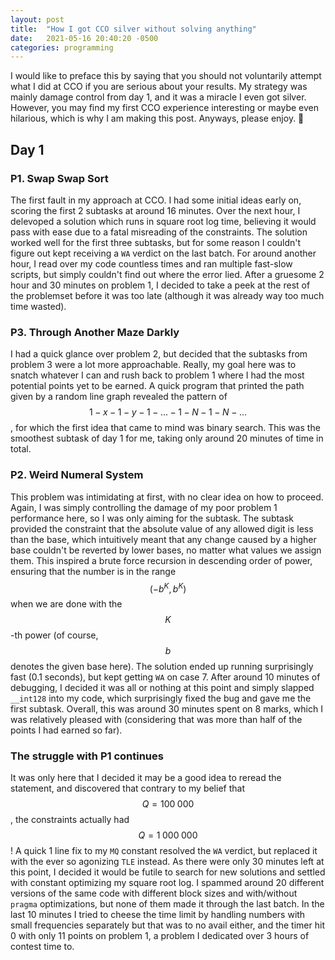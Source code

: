 ```yaml
---
layout: post
title:  "How I got CCO silver without solving anything"
date:   2021-05-16 20:40:20 -0500
categories: programming
---
```

I would like to preface this by saying that you should not voluntarily attempt what I did at CCO if you are serious about your results. My strategy was mainly damage control from day 1, and it was a miracle I even got silver. However, you may find my first CCO experience interesting or maybe even hilarious, which is why I am making this post. Anyways, please enjoy. 🙂

## Day 1

### P1. Swap Swap Sort

The first fault in my approach at CCO. I had some initial ideas early on, scoring the first 2 subtasks at around 16 minutes. Over the next hour, I delevoped a solution which runs in square root log time, believing it would pass with ease due to a fatal misreading of the constraints. The solution worked well for the first three subtasks, but for some reason I couldn't figure out kept receiving a `WA` verdict on the last batch. For around another hour, I read over my code countless times and ran multiple fast-slow scripts, but simply couldn't find out where the error lied. After a gruesome 2 hour and 30 minutes on problem 1, I decided to take a peek at the rest of the problemset before it was too late (although it was already way too much time wasted).

### P3. Through Another Maze Darkly

I had a quick glance over problem 2, but decided that the subtasks from problem 3 were a lot more approachable. Really, my goal here was to snatch whatever I can and rush back to problem 1 where I had the most potential points yet to be earned. A quick program that printed the path given by a random line graph revealed the pattern of $$ 1-x-1-y-1-...-1-N-1-N-... $$, for which the first idea that came to mind was binary search. This was the smoothest subtask of day 1 for me, taking only around 20 minutes of time in total.

### P2. Weird Numeral System

This problem was intimidating at first, with no clear idea on how to proceed. Again, I was simply controlling the damage of my poor problem 1 performance here, so I was only aiming for the subtask. The subtask provided the constraint that the absolute value of any allowed digit is less than the base, which intuitively meant that any change caused by a higher base couldn't be reverted by lower bases, no matter what values we assign them. This inspired a brute force recursion in descending order of power, ensuring that the number is in the range $$ (-b^K, b^K) $$ when we are done with the $$K$$-th power (of course, $$b$$ denotes the given base here). The solution ended up running surprisingly fast (0.1 seconds), but kept getting `WA` on case 7. After around 10 minutes of debugging, I decided it was all or nothing at this point and simply slapped `__int128` into my code, which surprisingly fixed the bug and gave me the first subtask. Overall, this was around 30 minutes spent on 8 marks, which I was relatively pleased with (considering that was more than half of the points I had earned so far).

### The struggle with P1 continues

It was only here that I decided it may be a good idea to reread the statement, and discovered that contrary to my belief that $$Q = 100\;000$$, the constraints actually had $$Q = 1\;000\;000$$! A quick 1 line fix to my `MQ` constant resolved the `WA` verdict, but replaced it with the ever so agonizing `TLE` instead. As there were only 30 minutes left at this point, I decided it would be futile to search for new solutions and settled with constant optimizing my square root log. I spammed around 20 different versions of the same code with different block sizes and with/without `pragma` optimizations, but none of them made it through the last batch. In the last 10 minutes I tried to cheese the time limit by handling numbers with small frequencies separately but that was to no avail either, and the timer hit 0 with only 11 points on problem 1, a problem I dedicated over 3 hours of contest time to.


